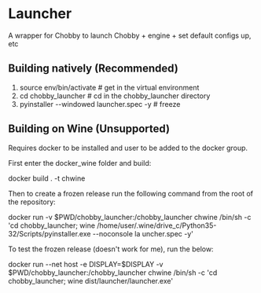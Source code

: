 # Launcher
A wrapper for Chobby to launch Chobby + engine + set default configs up, etc

## Building natively (Recommended)

1. source env/bin/activate # get in the virtual environment
2. cd chobby_launcher # cd in the chobby_launcher directory
3. pyinstaller --windowed launcher.spec -y # freeze

## Building on Wine (Unsupported)

Requires docker to be installed and user to be added to the docker group.

First enter the docker_wine folder and build:

docker build . -t chwine

Then to create a frozen release run the following command from the root of the repository:

docker run -v $PWD/chobby_launcher:/chobby_launcher chwine /bin/sh -c 'cd chobby_launcher; wine /home/user/.wine/drive_c/Python35-32/Scripts/pyinstaller.exe --noconsole la
uncher.spec -y'

To test the frozen release (doesn't work for me), run the below:

docker run --net host -e DISPLAY=$DISPLAY -v $PWD/chobby_launcher:/chobby_launcher  chwine /bin/sh -c 'cd chobby_launcher; wine dist/launcher/launcher.exe'

